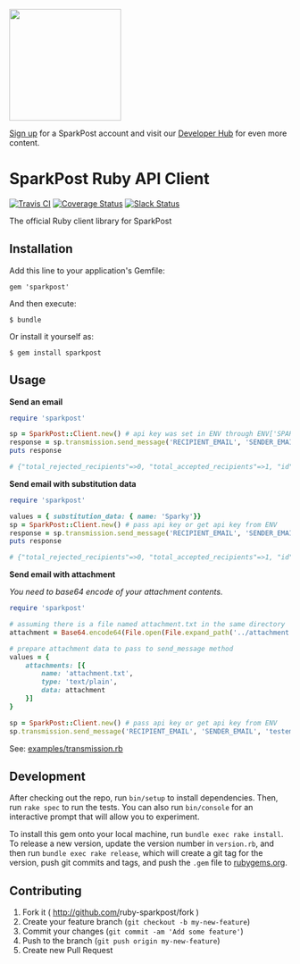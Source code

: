 <a href="https://www.sparkpost.com"><img src="https://www.sparkpost.com/sites/default/files/attachments/SparkPost_Logo_2-Color_Gray-Orange_RGB.svg" width="200px"/></a>

[Sign up](https://app.sparkpost.com/sign-up?src=Dev-Website&sfdcid=70160000000pqBb) for a SparkPost account and visit our [Developer Hub](https://developers.sparkpost.com) for even more content.

# SparkPost Ruby API Client

[![Travis CI](https://travis-ci.org/SparkPost/ruby-sparkpost.svg?branch=master)](https://travis-ci.org/SparkPost/ruby-sparkpost) [![Coverage Status](https://coveralls.io/repos/SparkPost/ruby-sparkpost/badge.svg?branch=master&service=github)](https://coveralls.io/github/SparkPost/ruby-sparkpost?branch=master) [![Slack Status](http://slack.sparkpost.com/badge.svg)](http://slack.sparkpost.com)

The official Ruby client library for SparkPost

## Installation

Add this line to your application's Gemfile:

    gem 'sparkpost'

And then execute:

    $ bundle

Or install it yourself as:

    $ gem install sparkpost

## Usage

**Send an email**

```ruby
require 'sparkpost'

sp = SparkPost::Client.new() # api key was set in ENV through ENV['SPARKPOST_API_KEY']
response = sp.transmission.send_message('RECIPIENT_EMAIL', 'SENDER_EMAIL', 'test email', '<h1>HTML message</h1>')
puts response

# {"total_rejected_recipients"=>0, "total_accepted_recipients"=>1, "id"=>"123456789123456789"}
```

**Send email with substitution data**

```ruby
require 'sparkpost'

values = { substitution_data: { name: 'Sparky'}}
sp = SparkPost::Client.new() # pass api key or get api key from ENV
response = sp.transmission.send_message('RECIPIENT_EMAIL', 'SENDER_EMAIL', 'testemail', '<h1>HTML message from {{name}}</h1>', values)
puts response

# {"total_rejected_recipients"=>0, "total_accepted_recipients"=>1, "id"=>"123456789123456789"}
```

**Send email with attachment**

*You need to base64 encode of your attachment contents.*

```ruby
require 'sparkpost'

# assuming there is a file named attachment.txt in the same directory
attachment = Base64.encode64(File.open(File.expand_path('../attachment.txt', __FILE__), 'r') { |f| f.read })

# prepare attachment data to pass to send_message method
values = {
    attachments: [{
        name: 'attachment.txt',
        type: 'text/plain',
        data: attachment
    }]
}

sp = SparkPost::Client.new() # pass api key or get api key from ENV
sp.transmission.send_message('RECIPIENT_EMAIL', 'SENDER_EMAIL', 'testemail', '<h1>Email with an attachment</h1>', values)
```

See: [examples/transmission.rb](examples/transmission.rb)

## Development

After checking out the repo, run `bin/setup` to install dependencies. Then, run `rake spec` to run the tests. You can also run `bin/console` for an interactive prompt that will allow you to experiment.

To install this gem onto your local machine, run `bundle exec rake install`. To release a new version, update the version number in `version.rb`, and then run `bundle exec rake release`, which will create a git tag for the version, push git commits and tags, and push the `.gem` file to [rubygems.org](https://rubygems.org).

## Contributing

1. Fork it ( http://github.com/<my-github-username>ruby-sparkpost/fork )
2. Create your feature branch (`git checkout -b my-new-feature`)
3. Commit your changes (`git commit -am 'Add some feature'`)
4. Push to the branch (`git push origin my-new-feature`)
5. Create new Pull Request
